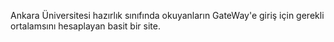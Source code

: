 Ankara Üniversitesi hazırlık sınıfında okuyanların GateWay'e giriş için gerekli ortalamsını hesaplayan basit bir site.

